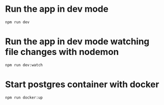# Run the app in dev mode

```
npm run dev
```

# Run the app in dev mode watching file changes with nodemon

```
npm run dev:watch
```

# Start postgres container with docker

```
npm run docker:up
```
